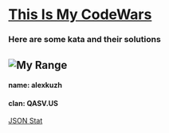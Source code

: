 # [This Is My CodeWars](https://www.codewars.com/users/alexkuzhelev/stats)
### Here are some kata and their solutions  
![My Range](https://www.codewars.com/users/alexkuzhelev/badges/large)
---
#### name: **alexkuzh**
#### clan: **QASV.US**

[JSON Stat](https://www.codewars.com/api/v1/users/alexkuzhelev)


